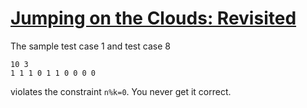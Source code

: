 # [Jumping on the Clouds: Revisited](https://www.hackerrank.com/challenges/jumping-on-the-clouds-revisited/problem)

The sample test case 1 and test case 8 

```
10 3
1 1 1 0 1 1 0 0 0 0
```

violates the constraint ``n%k=0``. You never get it correct.